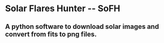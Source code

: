 # Solar Flares Hunter -- SoFH
## A python software to download solar images and convert from fits to png files.
